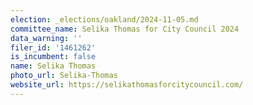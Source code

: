 ```yaml
---
election: _elections/oakland/2024-11-05.md
committee_name: Selika Thomas for City Council 2024
data_warning: ''
filer_id: '1461262'
is_incumbent: false
name: Selika Thomas
photo_url: Selika-Thomas
website_url: https://selikathomasforcitycouncil.com/
---
```

